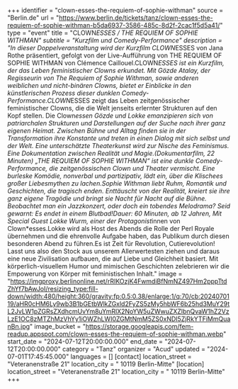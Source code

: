 +++
identifier = "clown-esses-the-requiem-of-sophie-withman"
source = "Berlin.de"
url = "https://www.berlin.de/tickets/tanz/clown-esses-the-requiem-of-sophie-withman-b5da6937-3586-485c-8d2f-2cac1f5d5a41/"
type = "event"
title = "CLOWN*ESSES / THE REQUIEM OF SOPHIE WITHMAN"
subtitle = "Kurzfilm und Comedy-Performance"
description = "In dieser Doppelveranstaltung wird der Kurzfilm CLOWN*ESSES von Jana Rothe präsentiert, gefolgt von der Live-Aufführung von THE REQUIEM OF SOPHIE WITHMAN von Clémence Caillouel.CLOWN*ESSES ist ein Kurzfilm, der das Leben feministischer Clowns erkundet. Mit Gözde Atalay, der Regisseurin von The Requiem of Sophie Withman, sowie anderen weiblichen und nicht-binären Clowns, bietet er Einblicke in den künstlerischen Prozess dieser dunklen Comedy-Performance.CLOWN*ESSES zeigt das Leben zeitgenössischer feministischer Clowns, die die Welt jenseits erlernter Strukturen auf den Kopf stellen. Die Clown*essen Gözde und Lokke emanzipieren sich von patriarchalen Strukturen und Darstellungen auf der Suche nach ihrer ganz eigenen Heimat. Zwischen Bühne und Alltag finden sie in der Transformation ihre Konstante und treten in einen Dialog mit sich selbst und der Welt. Eine unterschätzte Theaterkunst wird zur Nische des Feminismus. Eine Dokumentation zwischen Realität und Magie.(Dokumentarfilm, 22 Minuten) „THE REQUIEM OF SOPHIE WITHMAN“ ist eine dunkle Comedy-Performance, die zeitgenössischen Clown und Theater vermischt. Eine burleske Komödie, nonverbal und partizipativ, lädt ein, über die Klischees großer Liebesmythen zu lachen.Sophie Withman liebt Ruhm, Romantik und Geschichten, die tragisch enden. Enttäuscht von der Realität, kreiert sie ihre ganz eigene Tragödie und bringt sie Nacht für Nacht auf die Bühne. Beobachtet man ein Jazzkonzert, oder doch ein tobendes Melodrama? Seid gewarnt: Es endet in einem Blutbad!Dauer: 60 Minuten, ab 12 Jahren, Mit Special Guest Lokke Wurm, einer der Protagonist*innen von Clown*esses.Lokke wird als Host des Abends die Rolle der Perl Royale übernehmen und die ehrenvolle Aufgabe haben, das Publikum durch diesen besonderen Abend zu führen.Es ist Zeit für Revolution, Cutierevolution! Lasst uns also den Stock aus unserem Allerwertesten ziehen und daraus eine neue Zivilisation aufbauen, die auf Liebe und Gleichheit basiert. Mit körperlich-visuellem Humor und mimischen Geschichten zelebrieren wir die Empowerung von Körper mit feministischen Inhalt."
image = "https://imgproxy.berlinonline.net/rRIKOzjK4FwmdiBfNmNZ497Hm2pppTtdZhYf7bAwJoI/resizing_type:fill-down/width:480/height:360/gravity:fp:0.5:0.38/enlarge:1/q:70/cb:2024070119/aHR0cHM6Ly9wb3B1bGEtbWlkZGxld2FyZS5zMy5hbWF6b25hd3MuY29tL2JvLW1pZGRsZXdhcmUvYm8uYmRlX2NoYW5uZWwuZXZlbnQvaW1hZ2VzLzE1OC8zMTZhMzVhYy1iOWZhLWI0ZGMtNmM5ZS0xNDI5ZjRkYTFiMmQuanBn.jpg"
image_bucket = "https://storage.googleapis.com/fem-readup.appspot.com/clown-esses-the-requiem-of-sophie-withman.webp"
start_date = "2024-07-12T20:00:00.000"
end_date = "2024-07-12T20:00:00.000"
category = "Tanz"
organizer = "Acud"
updated = "2024-07-01T17:45:45.000"
languages = []
[contact]
location_street = "Veteranenstraße 21"
location_city = " 10119 Berlin-Mitte"
[location]
location_street = "Veteranenstraße 21"
location_city = " 10119 Berlin-Mitte"
+++